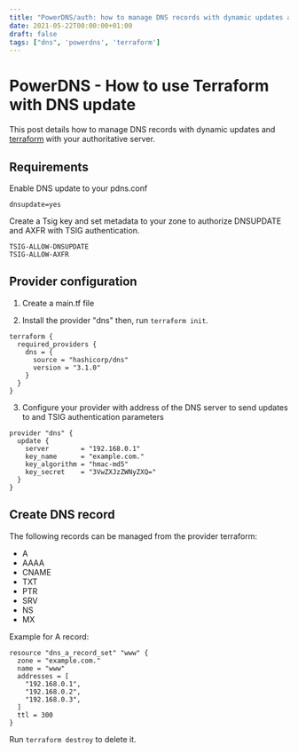 ```yaml
---
title: "PowerDNS/auth: how to manage DNS records with dynamic updates and terraform"
date: 2021-05-22T00:00:00+01:00
draft: false
tags: ["dns", 'powerdns', 'terraform']
---
```

# PowerDNS - How to use Terraform with DNS update

This post details how to manage DNS records with dynamic updates and [terraform](https://registry.terraform.io/providers/hashicorp/dns/latest/docs) with your authoritative server.

## Requirements

Enable DNS update to your pdns.conf

```
dnsupdate=yes
```

Create a Tsig key and set metadata to your zone to authorize DNSUPDATE and AXFR with TSIG authentication.

```
TSIG-ALLOW-DNSUPDATE
TSIG-ALLOW-AXFR
```

## Provider configuration

1. Create a main.tf file

2. Install the provider "dns" then, run `terraform init`. 

```
terraform {
  required_providers {
    dns = {
      source = "hashicorp/dns"
      version = "3.1.0"
    }
  }
}
```

3. Configure your provider with address of the DNS server to send updates to and TSIG authentication parameters

```
provider "dns" {
  update {
    server        = "192.168.0.1"
    key_name      = "example.com."
    key_algorithm = "hmac-md5"
    key_secret    = "3VwZXJzZWNyZXQ="
  }
}
```

## Create DNS record

The following records can be managed from the provider terraform:
- A
- AAAA
- CNAME
- TXT
- PTR
- SRV
- NS
- MX


Example for A record:

```
resource "dns_a_record_set" "www" {
  zone = "example.com."
  name = "www"
  addresses = [
    "192.168.0.1",
    "192.168.0.2",
    "192.168.0.3",
  ]
  ttl = 300
}
```

Run `terraform destroy` to delete it. 